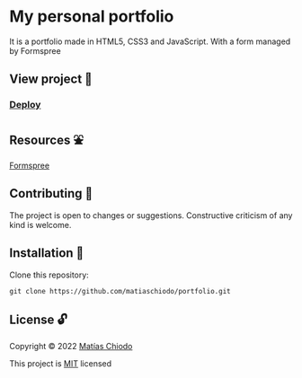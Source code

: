 # My personal portfolio
It is a portfolio made in HTML5, CSS3 and JavaScript.
With a form managed by Formspree

## View project :rocket:
### [Deploy](https://matiaschiodo.netlify.app/)

## Resources :fountain:

[Formspree](https://formspree.io/)


## Contributing :raising_hand:
The project is open to changes or suggestions. Constructive criticism of any kind is welcome.

## Installation :electric_plug:
Clone this repository:
```
git clone https://github.com/matiaschiodo/portfolio.git
 ```

## License :unlock:

Copyright © 2022 [Matías Chiodo](https://github.com/matiaschiodo)

This project is [MIT](https://choosealicense.com/licenses/mit/) licensed